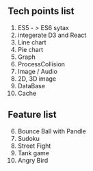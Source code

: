 ## Tech points list 
1. ES5 - > ES6 sytax
2. integerate D3 and React
3. Line chart
4. Pie chart
5. Graph
6. ProcessCollision  
7. Image / Audio 
8. 2D, 3D image
9. DataBase
10. Cache



## Feature list 
6. Bounce Ball with Pandle
7. Sudoku
8. Street Fight
9. Tank game
10. Angry Bird



